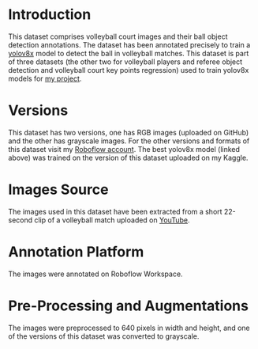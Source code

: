 # Introduction
This dataset comprises volleyball court images and their ball object detection annotations.
The dataset has been annotated precisely to train a [yolov8x](https://www.kaggle.com/models/pythonistasamurai/yolov8x_volleyball_analysis_models) model to detect the ball in volleyball matches.
This dataset is part of three datasets (the other two for volleyball players and referee object detection and volleyball court key points regression) used to train yolov8x models for [my project](https://github.com/PythoneerSamurai/computer-vision-projects/tree/master/key-points-regression/yolov8x-supervision-advance-volleyball-analysis).

# Versions
This dataset has two versions, one has RGB images (uploaded on GitHub) and the other has grayscale images.
For the other versions and formats of this dataset visit my [Roboflow account](https://universe.roboflow.com/primaryws/volleyball_ball_object_detection_dataset).
The best yolov8x model (linked above) was trained on the version of this dataset uploaded on my Kaggle.

# Images Source
The images used in this dataset have been extracted from a short 22-second clip of a volleyball match uploaded on [YouTube](https://www.youtube.com/watch?v=BfcL_cxB-9o&t=10s).

# Annotation Platform
The images were annotated on Roboflow Workspace.

# Pre-Processing and Augmentations
The images were preprocessed to 640 pixels in width and height, and one of the versions of this dataset was converted to grayscale.
